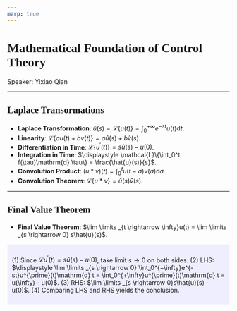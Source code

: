 ```yaml
---
marp: true
---
```

<style>
  section {
    font-family: 'LXGW Bright';
  }

  h1, h2, h3 {
    font-family: 'LXGW Bright';
  }
</style>
<style>
img[alt~="center"] {
  display: block;
  margin: 0 auto;
}
</style>
<style>
.note {
  background-color: #eef;
  padding: 10px;
  margin: 10px 0;
  text-align: left;
}
.trick {
  background-color: #fee;
  padding: 10px;
  margin: 10px 0;
  text-align: left;
}
</style>


# Mathematical Foundation of Control Theory

Speaker: Yixiao Qian

---

## Laplace Transormations

- **Laplace Transformation**: $\displaystyle \hat{u}(s) = \mathcal{L} \{u(t)\} = \int_0^{+\infty} e^{-st}u(t)\mathrm{d} t$.
- **Linearity**: $\mathcal{L}\{a u(t) + bv(t)\} = a \hat{u}(s) + b \hat{v}(s)$.
- **Differentiation in Time**: $\mathcal{L} \{u^{\prime}(t)\} = s\hat{u}(s) - u(0)$.
- **Integration in Time**: $\displaystyle \mathcal{L}\{\int_0^t f(\tau)\mathrm{d} \tau\} = \frac{\hat{u}(s)}{s}$.
- **Convolution Product**: $\displaystyle (u \ast v) (t) = \int_0^t u(t - \sigma) v(\sigma)\mathrm{d} \sigma$.
- **Convolution Theorem**: $\mathcal{L}\{u \ast v\} = \hat{u}(s)\hat{v}(s)$.

---

## Final Value Theorem

- **Final Value Theorem**: $\lim \limits _{t \rightarrow \infty}u(t) = \lim \limits _{s \rightarrow 0} s\hat{u}(s)$.

<div class=note>

(1) Since $\mathcal{L}u^{\prime}(t) = s\hat{u}(s) - u(0)$, take limit $s \rightarrow 0$ on both sides.
(2) LHS: $\displaystyle \lim \limits _{s \rightarrow 0} \int_0^{+\infty}e^{-st}u^{\prime}(t)\mathrm{d} t = \int_0^{+\infty}u^{\prime}(t)\mathrm{d} t = u(\infty) - u(0)$.
(3) RHS: $\lim \limits _{s \rightarrow 0}s\hat{u}(s) - u(0)$.
(4) Comparing LHS and RHS yields the conclusion.

</div>


